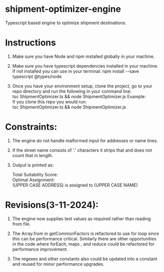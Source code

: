 # shipment-optimizer-engine
Typescript based engine to optimize shipment destinations.

# Instructions
1. Make sure you have Node and npm installed globally in your machine.

2. Make sure you have typescript dependencies installed in your machine. If not installed you can use in your terminal:
    npm install --save typescript @types/node

3. Once you have your environment setup, clone the project, go to your repo directory and run the following in your command line: <br>
tsc ShipmentOptimizer.ts && node ShipmentOptimizer.js 
     Example: <br>
        If you clone this repo you would run: <br>
        tsc ShipmentOptimizer.ts && node ShipmentOptimizer.js


# Constraints:
 1. The engine do not handle malformed input for addresses or name lines.

 2. If the street name consists of '.' characters it strips that and does not count that in length.

 3. Output is printed as:

    Total Suitability Score:  <br>
    Optimal Assignment: <br>
    (UPPER CASE ADDRESS) is assigned to (UPPER CASE NAME) <br>

# Revisions(3-11-2024):
 1. The engine now supplies test values as required rather than reading from file.

 2. The Array.from in getCommonFactors is refactored to use for loop since this can be performance critical. Similarly there are other opportunities in the code where forEach, maps , and reduce could be refactored for performance improvement.

 3. The regexes and other constants also could be updated into a constant and reused for minor performance upgrades.


